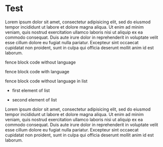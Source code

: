 # Test

Lorem ipsum dolor sit amet, consectetur adipisicing elit, sed do eiusmod
tempor incididunt ut labore et dolore magna aliqua. Ut enim ad minim veniam,
quis nostrud exercitation ullamco laboris nisi ut aliquip ex ea commodo
consequat. Duis aute irure dolor in reprehenderit in voluptate velit esse
cillum dolore eu fugiat nulla pariatur. Excepteur sint occaecat cupidatat non
proident, sunt in culpa qui officia deserunt mollit anim id est laborum.

fence block code without language

<escaped hash="3022884942eb05fa4b5034a8cf9a1fdd"></escaped>
<escaped hash="5b582c260cf8b5f8191dd2a52a7da3f9"></escaped>
<escaped hash="63a83f8381dd0dff19ec253e901ec1ff"></escaped>
<escaped hash="85d8070d4dc1ab08b11eec528db30e71"></escaped>
<escaped hash="f58be556b9d2ea073dc499ce7d3fec71"></escaped>
<escaped hash="930921cb2575e9808e60aa5ef433e8a3"></escaped>

<escaped hash="dfb67235db698b2f5e5cc7d4cb8b7631"></escaped>
<escaped hash="6abc38a47562f0bcf22f3bfd61a20e70"></escaped>
<escaped hash="3022884942eb05fa4b5034a8cf9a1fdd"></escaped>

fence block code with language

<escaped hash="12d207540fa782c1bf7fe778518dfafc"></escaped>
<escaped hash="5b582c260cf8b5f8191dd2a52a7da3f9"></escaped>
<escaped hash="63a83f8381dd0dff19ec253e901ec1ff"></escaped>
<escaped hash="85d8070d4dc1ab08b11eec528db30e71"></escaped>
<escaped hash="f58be556b9d2ea073dc499ce7d3fec71"></escaped>
<escaped hash="930921cb2575e9808e60aa5ef433e8a3"></escaped>

<escaped hash="dfb67235db698b2f5e5cc7d4cb8b7631"></escaped>
<escaped hash="6abc38a47562f0bcf22f3bfd61a20e70"></escaped>
<escaped hash="3022884942eb05fa4b5034a8cf9a1fdd"></escaped>

fence block code without language in list

- first element of list

<escaped hash="307042c6526c497cbb4010f3e422d0c9"></escaped>
  <escaped hash="5b582c260cf8b5f8191dd2a52a7da3f9"></escaped>
  <escaped hash="63a83f8381dd0dff19ec253e901ec1ff"></escaped>
  <escaped hash="85d8070d4dc1ab08b11eec528db30e71"></escaped>
  <escaped hash="f58be556b9d2ea073dc499ce7d3fec71"></escaped>
  <escaped hash="930921cb2575e9808e60aa5ef433e8a3"></escaped>

  <escaped hash="dfb67235db698b2f5e5cc7d4cb8b7631"></escaped>
  <escaped hash="6abc38a47562f0bcf22f3bfd61a20e70"></escaped>
<escaped hash="307042c6526c497cbb4010f3e422d0c9"></escaped>

- second element of list

Lorem ipsum dolor sit amet, consectetur adipisicing elit, sed do eiusmod
tempor incididunt ut labore et dolore magna aliqua. Ut enim ad minim veniam,
quis nostrud exercitation ullamco laboris nisi ut aliquip ex ea commodo
consequat. Duis aute irure dolor in reprehenderit in voluptate velit esse
cillum dolore eu fugiat nulla pariatur. Excepteur sint occaecat cupidatat non
proident, sunt in culpa qui officia deserunt mollit anim id est laborum.
